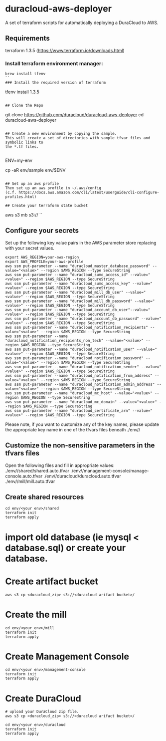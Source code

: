 # duracloud-aws-deployer
A set of terraform scripts for automatically deploying a DuraCloud to AWS.

## Requirements
terraform 1.3.5 (https://www.terraform.io/downloads.html)

### Install terraform environment manager:
```
brew install tfenv
``
### Install the required version of terraform
```
tfenv install 1.3.5
```

## Clone the Repo 

```
git clone https://github.com/duracloud/duracloud-aws-deployer
cd duracloud-aws-deployer
```

## Create a new environment by copying the sample.  
This will create a set of directories with sample tfvar files and symbolic links to
the *.tf files.
 
```
ENV=my-env

cp -aR env/sample env/$ENV

```

## Set up an aws profile
Then set up an aws profile in ~/.aws/config
(c.f. https://docs.aws.amazon.com/cli/latest/userguide/cli-configure-profiles.html)

## Create your terraform state bucket
```
aws s3 mb s3://<terraform-state-bucket>
``

## Configure your secrets 
Set up the following key value pairs in the AWS parameter store replacing <value> with your secret values.
```
export AWS_REGION=your-aws-region
export AWS_PROFILE=your-aws-profile
aws ssm put-parameter --name "duracloud_master_database_password" --value="<value>" --region $AWS_REGION --type SecureString
aws ssm put-parameter --name "duracloud_sumo_access_id" --value="<value>" --region $AWS_REGION --type SecureString
aws ssm put-parameter --name "duracloud_sumo_access_key" --value="<value>" --region $AWS_REGION --type SecureString
aws ssm put-parameter --name "duracloud_mill_db_user" --value="<value>" --region $AWS_REGION --type SecureString
aws ssm put-parameter --name "duracloud_mill_db_password" --value="<value>" --region $AWS_REGION --type SecureString
aws ssm put-parameter --name "duracloud_account_db_user"--value="<value>" --region $AWS_REGION --type SecureString
aws ssm put-parameter --name "duracloud_account_db_password" --value="<value>" --region $AWS_REGION --type SecureString
aws ssm put-parameter --name "duracloud_notification_recipients" --value="<value>" --region $AWS_REGION --type SecureString
aws ssm put-parameter --name "duracloud_notification_recipients_non_tech" --value="<value>" --region $AWS_REGION --type SecureString
aws ssm put-parameter --name "duracloud_notification_user" --value="<value>" --region $AWS_REGION --type SecureString
aws ssm put-parameter --name "duracloud_notification_password" --value="<value>" --region $AWS_REGION --type SecureString
aws ssm put-parameter --name "duracloud_notification_sender" --value="<value>" --region $AWS_REGION --type SecureString
aws ssm put-parameter --name "duracloud_notification_from_address" --value="<value>" --region $AWS_REGION --type SecureString
aws ssm put-parameter --name "duracloud_notification_admin_address" --value="<value>" --region $AWS_REGION --type SecureString
aws ssm put-parameter --name "duracloud_mc_host" --value="<value>" --region $AWS_REGION --type SecureString
aws ssm put-parameter --name "duracloud_mc_domain" --value="<value>" --region $AWS_REGION --type SecureString
aws ssm put-parameter --name "duracloud_certificate_arn" --value="<value>" --region $AWS_REGION --type SecureString
```
Please note, if you want to customize any of the key names,  please update the appropriate key name in one of the tfvars files beneath ./env/<your env>/

## Customize the non-sensitive parameters in the tfvars files 
Open the following files and fill in appropriate values:
./env/<your env>/shared/shared.auto.tfvar
./env/<your env>/management-console/manage-console.auto.tfvar
./env/<your env>/duracloud/duracloud.auto.tfvar
./env/<your env>/mill/mill.auto.tfvar

## Create shared resources
```
cd env/<your env>/shared 
terraform init
terraform apply 
```
# import old database (ie mysql < database.sql) or create your database.


# Create artifact bucket 
```
aws s3 cp <duracloud_zip> s3://<duracloud arifact bucket>/
```
# Create the mill
```
cd env/<your env>/mill
terraform init
terraform apply  
```

# Create Management Console
```
cd env/<your env>/management-console
terraform init
terraform apply 
```

# Create DuraCloud
```
# upload your DuraCloud zip file.
aws s3 cp <duracloud_zip> s3://<duracloud arifact bucket>/

cd env/<your env>/duracloud
terraform init
terraform apply
```
